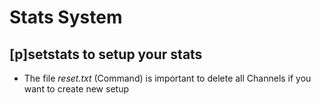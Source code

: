 # Stats System

## [p]setstats <CategoryID> to setup your stats

- The file *reset.txt* (Command) is important to delete all Channels if you want to create new setup
